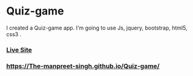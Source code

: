 # Quiz-game

I created a  Quiz-game app. I'm going to use Js, jquery, bootstrap, html5, css3 .

### [Live Site](https://The-manpreet-singh.github.io/Quiz-game/)

### https://The-manpreet-singh.github.io/Quiz-game/
